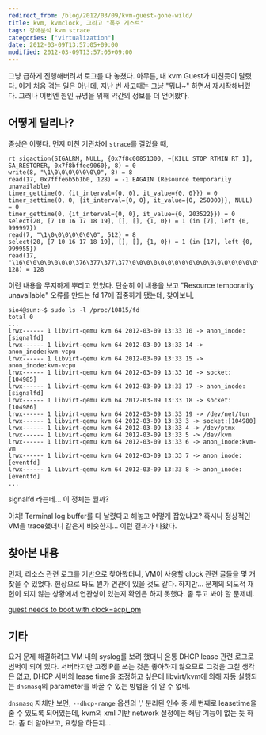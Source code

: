 ```yaml
---
redirect_from: /blog/2012/03/09/kvm-guest-gone-wild/
title: kvm, kvmclock, 그리고 "폭주 게스트"
tags: 장애분석 kvm strace
categories: ["virtualization"]
date: 2012-03-09T13:57:05+09:00
modified: 2012-03-09T13:57:05+09:00
---
```

그냥 급하게 진행해버려서 로그를 다 놓쳤다. 아무튼, 내 kvm Guest가 미친듯이
달렸다. 이게 처음 겪는 일은 아닌데, 지난 번 사고때는 그냥 "뭐냐~" 하면서
재시작해버렸다. 그러나 이번엔 원인 규명을 위해 약간의 정보를 더 얻어봤다.

## 어떻게 달리나?

증상은 이렇다. 먼저 미친 기관차에 `strace`를 걸었을 때,

```console
rt_sigaction(SIGALRM, NULL, {0x7f8c00851300, ~[KILL STOP RTMIN RT_1], SA_RESTORER, 0x7f8bffee9060}, 8) = 0
write(8, "\1\0\0\0\0\0\0\0", 8) = 8
read(17, 0x7fffe6b5b1b0, 128) = -1 EAGAIN (Resource temporarily unavailable)
timer_gettime(0, {it_interval={0, 0}, it_value={0, 0}}) = 0
timer_settime(0, 0, {it_interval={0, 0}, it_value={0, 250000}}, NULL) = 0
timer_gettime(0, {it_interval={0, 0}, it_value={0, 203522}}) = 0
select(20, [7 10 16 17 18 19], [], [], {1, 0}) = 1 (in [7], left {0, 999997})
read(7, "\1\0\0\0\0\0\0\0", 512) = 8
select(20, [7 10 16 17 18 19], [], [], {1, 0}) = 1 (in [17], left {0, 999955})
read(17, "\16\0\0\0\0\0\0\0\376\377\377\377\0\0\0\0\0\0\0\0\0\0\0\0\0\0\0\0\0\0\0\0"..., 128) = 128
```

이런 내용을 무지하게 뿌리고 있었다. 단순히 이 내용을 보고
"Resource temporarily unavailable" 오류를 만드는 fd 17에 집중하게 됐는데,
찾아보니,

```console
sio4@sun:~$ sudo ls -l /proc/10815/fd
total 0
...
lrwx------ 1 libvirt-qemu kvm 64 2012-03-09 13:33 10 -> anon_inode:[signalfd]
lrwx------ 1 libvirt-qemu kvm 64 2012-03-09 13:33 14 -> anon_inode:kvm-vcpu
lrwx------ 1 libvirt-qemu kvm 64 2012-03-09 13:33 15 -> anon_inode:kvm-vcpu
lrwx------ 1 libvirt-qemu kvm 64 2012-03-09 13:33 16 -> socket:[104985]
lrwx------ 1 libvirt-qemu kvm 64 2012-03-09 13:33 17 -> anon_inode:[signalfd]
lrwx------ 1 libvirt-qemu kvm 64 2012-03-09 13:33 18 -> socket:[104986]
lrwx------ 1 libvirt-qemu kvm 64 2012-03-09 13:33 19 -> /dev/net/tun
lrwx------ 1 libvirt-qemu kvm 64 2012-03-09 13:33 3 -> socket:[104980]
lrwx------ 1 libvirt-qemu kvm 64 2012-03-09 13:33 4 -> /dev/ptmx
lrwx------ 1 libvirt-qemu kvm 64 2012-03-09 13:33 5 -> /dev/kvm
lrwx------ 1 libvirt-qemu kvm 64 2012-03-09 13:33 6 -> anon_inode:kvm-vm
lrwx------ 1 libvirt-qemu kvm 64 2012-03-09 13:33 7 -> anon_inode:[eventfd]
lrwx------ 1 libvirt-qemu kvm 64 2012-03-09 13:33 8 -> anon_inode:[eventfd]
...
```

signalfd 라는데... 이 정체는 뭘까?

아차! Terminal log buffer를 다 날렸다고 해놓고 어떻게 잡았냐고? 혹시나
정상적인 VM을 trace했더니 같은지 비슷한지... 이런 결과가 나왔다.

## 찾아본 내용

먼저, 리소스 관련 로그를 기반으로 찾아봤더니, VM이 사용할 clock 관련 글들을
몇 개 찾을 수 있었다. 현상으로 봐도 뭔가 연관이 있을 것도 같다. 하지만...
문제의 의도적 재현이 되지 않는 상황에서 연관성이 있는지 확인은 하지 못했다.
좀 두고 봐야 할 문제네.

[guest needs to boot with clock=acpi\_pm](https://bugs.launchpad.net/ubuntu/+source/qemu-kvm/+bug/361754)

## 기타

요거 문제 해결하려고 VM 내의 syslog를 보려 했더니 온통 DHCP lease 관련
로그로 범벅이 되어 있다. 서버라지만 고정IP를 쓰는 것은 좋아하지 않으므로
그것을 고칠 생각은 없고, DHCP 서버의 lease time을 조정하고 싶은데
libvirt/kvm에 의해 자동 실행되는 `dnsmasq`의 parameter를 바꿀 수 있는 방법을
쉬 알 수 없네.

`dnsmasq` 자체만 보면, `--dhcp-range` 옵션의 ',' 분리된 인수 중 세 번째로
leasetime을 줄 수 있도록 되어있는데, kvm의 xml 기반 network 설정에는 해당
기능이 없는 듯 하다. 좀 더 알아보고, 요청을 하든지...

